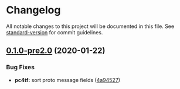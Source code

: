 # Changelog

All notable changes to this project will be documented in this file. See [standard-version](https://github.com/conventional-changelog/standard-version) for commit guidelines.

## [0.1.0-pre2.0](https://github.com/protoconf/protoconf/compare/v0.1.0-pre2...v0.1.0-pre2.0) (2020-01-22)


### Bug Fixes

* **pc4tf:** sort proto message fields ([4a94527](https://github.com/protoconf/protoconf/commit/4a9452788f9bc1aaaf3ec23e0547536eacfa9cd4))
